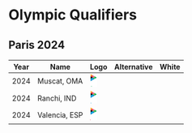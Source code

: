 # Olympic Qualifiers

## Paris 2024
| Year | Name | Logo | Alternative | White |
|:-:|---|---|---|---|
| 2024 | Muscat, OMA | <img src="/svg/events/olympic-qualifiers/2024/oma_muscat.svg" height="25px" /> | | |
| 2024 | Ranchi, IND | <img src="/svg/events/olympic-qualifiers/2024/ind_ranchi.svg" height="25px" /> | | |
| 2024 | Valencia, ESP | <img src="/svg/events/olympic-qualifiers/2024/esp_valencia.svg" height="25px" /> | | |